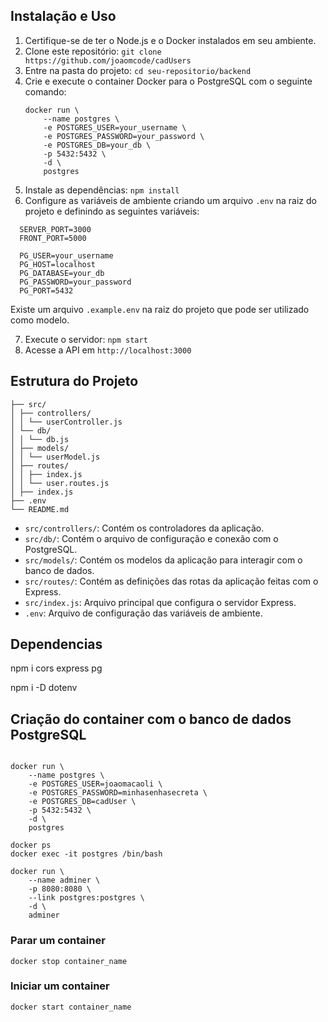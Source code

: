 ## Instalação e Uso

1. Certifique-se de ter o Node.js e o Docker instalados em seu ambiente.
2. Clone este repositório: `git clone https://github.com/joaomcode/cadUsers`
3. Entre na pasta do projeto: `cd seu-repositorio/backend`
4. Crie e execute o container Docker para o PostgreSQL com o seguinte comando:
    ```
    docker run \
        --name postgres \
        -e POSTGRES_USER=your_username \
        -e POSTGRES_PASSWORD=your_password \
        -e POSTGRES_DB=your_db \
        -p 5432:5432 \
        -d \
        postgres
    ```
5. Instale as dependências: `npm install`
6. Configure as variáveis de ambiente criando um arquivo `.env` na raiz do projeto e definindo as seguintes variáveis:

```
  SERVER_PORT=3000
  FRONT_PORT=5000

  PG_USER=your_username
  PG_HOST=localhost
  PG_DATABASE=your_db
  PG_PASSWORD=your_password
  PG_PORT=5432
```

Existe um arquivo `.example.env` na raiz do projeto que pode ser utilizado como modelo.

7. Execute o servidor: `npm start`
8. Acesse a API em `http://localhost:3000`

## Estrutura do Projeto
```
├── src/
│ ├── controllers/
│ │ └── userController.js
│ └── db/
│ │ └── db.js
│ ├── models/
│ │ └── userModel.js
│ ├── routes/
│ │ ├── index.js
│ │ └── user.routes.js
│ ├── index.js
├── .env
└── README.md
```

- `src/controllers/`: Contém os controladores da aplicação.
- `src/db/`: Contém o arquivo de configuração e conexão com o PostgreSQL.
- `src/models/`: Contém os modelos da aplicação para interagir com o banco de dados.
- `src/routes/`: Contém as definições das rotas da aplicação feitas com o Express.
- `src/index.js`: Arquivo principal que configura o servidor Express.
- `.env`: Arquivo de configuração das variáveis de ambiente.

## Dependencias

npm i cors express pg

npm i -D dotenv

## Criação do container com o banco de dados PostgreSQL

```shell

docker run \
    --name postgres \
    -e POSTGRES_USER=joaomacaoli \
    -e POSTGRES_PASSWORD=minhasenhasecreta \
    -e POSTGRES_DB=cadUser \
    -p 5432:5432 \
    -d \
    postgres

docker ps
docker exec -it postgres /bin/bash

docker run \
    --name adminer \
    -p 8080:8080 \
    --link postgres:postgres \
    -d \
    adminer

```

### Parar um container

```shell
docker stop container_name
```

### Iniciar um container

```shell
docker start container_name
```
